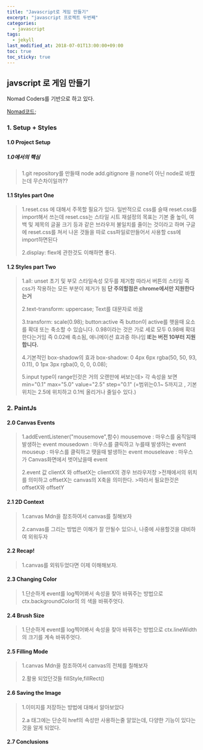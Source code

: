 ```yaml
---
title: "Javascript로 게임 만들기"
excerpt: "javascript 프로젝트 두번째"
categories:
  - javascript
tags:
  - jekyll
last_modified_at: 2018-07-01T13:00:00+09:00
toc: true
toc_sticky: true
---
```


## javscript 로 게임 만들기

Nomad Coders를 기반으로 하고 있다.

[Nomad코드](https://academy.nomadcoders.co/courses/542034/lectures/9842675);

### 1. Setup + Styles

#### 1.0 Project Setup

##### 1.0에서의 핵심

> 1.git repository를 만들때 node add.gitignore 을 none이 아닌 node로 바꿨는데 무슨차이일까??

#### 1.1 Styles part One

> 1.reset.css 에 대해서 주목할 필요가 있다. 일반적으로 css를 슬때 reset.css를 import해서 쓰는데
> reset.css는 스타일 시트 재설정의 목표는 기본 줄 높이, 여백 및 제목의 글꼴 크기 등과 같은 브라우저 불일치를 줄이는 것이라고 하며
> 구글에 reset.css를 쳐서 나온 것들을 따로 css파일로만들어서 사용할 css에 import하면된다
>
> 2.display: flex에 관한것도 이해하면 좋다.

#### 1.2 Styles part Two

> 1.all: unset
> 초기 및 부모 스타일속성 모두를 제거함
> 따라서 버튼의 스타일 즉 css가 작용하는 모든 부분이 제거가 됨 **단 주의할점은 chrome에서만 지원한다는거**
>
> 2.text-transform: uppercase;
> Text를 대문자로 바꿈
>
> 3.transform: scale(0.98);
> button:active 즉 button이 active를 햇을때
> 요소를 확대 또는 축소할 수 있습니다. 0.98이라는 것은 가로 세로 모두 0.98배 확대한다는거임 즉 0.02배 축소됨, 애니메이션 효과중 하나임 **IE는 버전 10부터 지원합니다.**
>
> 4.기본적인 box-shadow의 효과 box-shadow: 0 4px 6px rgba(50, 50, 93, 0.11), 0 1px 3px rgba(0, 0, 0, 0.08);
>
> 5.input type이 range인것은 거의 오랜만에 써보는데> 각 속성을 보면
> min="0.1" max="5.0" value="2.5" step="0.1" (=범위는0.1~ 5까지고 , 기본위치는 2.5에 위치하고 0.1씩 올리거나 줄일수 있다.)

### 2. PaintJs

#### 2.0 Canvas Events

> 1.addEventListener("mousemove",함수)
> mousemove : 마우스를 움직일때 발생하는 event
> mousedown : 마우스를 클릭하고 누를때 발생하는 event
> mouseup : 마우스를 클릭하고 땟을때 발생하는 event
> mouseleave : 마우스가 Canvas화면에서 벗어났을때 event
>
> 2.event 값 clientX 와 offsetX는 clientX의 경우 브라우저창 >전채에서의 위치를 의미하고 offsetX는 canvas의 X축을 의미한다. >따라서 필요한것은 offsetX와 offsetY

#### 2.1 2D Context

> 1.canvas Mdn을 참조하여서 canvas를 칠해보자
>
> 2.canvas를 그리는 방법은 이해가 잘 안될수 있으나, 나중에 사용할것을 대비하여 외워두자

#### 2.2 Recap!

> 1.canvas를 외워두었다면 이제 이해해보자.

#### 2.3 Changing Color

> 1.단순하게 event를 log찍어봐서 속성을 찾아 바꿔주는 방법으로 ctx.backgroundColor의 의 색을 바꿔주엇다.

#### 2.4 Brush Size

> 1.단순하게 event를 log찍어봐서 속성을 찾아 바꿔주는 방법으로 ctx.lineWidth의 크기를 계속 바꿔주엇다.

#### 2.5 Filling Mode

> 1.canvas Mdn을 참조하여서 canvas의 전체를 칠해보자
>
> 2.활용 되었던것들 fillStyle,fillRect()

#### 2.6 Saving the Image

> 1.이미지를 저장하는 방법에 대해서 알아보았다
>
> 2.a 태그에는 단순히 href의 속성만 사용하는줄 알았는데, 다양한 기능이 있다는것을 알게 되었다.

#### 2.7 Conclusions
